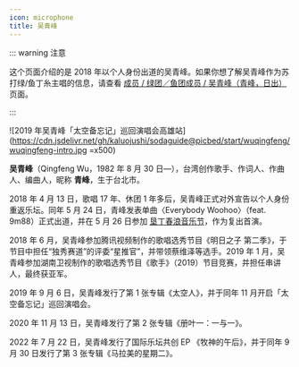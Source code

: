 ```yaml
---
icon: microphone
title: 吴青峰
---
```


::: warning 注意

这个页面介绍的是 2018 年以个人身份出道的吴青峰。如果你想了解吴青峰作为苏打绿/鱼丁糸主唱的信息，请查看 [<FontIcon icon="group" /> 成员 / <FontIcon icon="band" /> 绿团／鱼团成员 / <FontIcon icon="microphone" /> 吴青峰（青峰，日出）](/members/sodagreen/wuqingfeng) 页面。

:::

![2019 年吴青峰「太空备忘记」巡回演唱会高雄站](https://cdn.jsdelivr.net/gh/kaluojushi/sodaguide@picbed/start/wuqingfeng/wuqingfeng-intro.jpg =x500)

**吴青峰**（Qingfeng Wu，1982 年 8 月 30 日—），台湾创作歌手、作词人、作曲人、编曲人，昵称 **青峰**，生于台北市。

2018 年 4 月 13 日，歌唱 17 年、休团 1 年多后，吴青峰正式对外宣告以个人身份重返乐坛。同年 5 月 24 日，青峰发表单曲〈Everybody Woohoo〉（feat. 9m88）正式出道，并在 5 月 26 日参加 [垦丁春浪音乐节](https://www.bilibili.com/video/av540849844/)，作为复出首演。

2018 年 6 月，吴青峰参加腾讯视频制作的歌唱选秀节目《明日之子 第二季》，于节目中担任“独秀赛道”的评委“星推官”，并带领蔡维泽等选手。2019 年 1 月，吴青峰参加湖南卫视制作的歌唱选秀节目《歌手》（2019）节目竞赛，并担任串讲人，最终获亚军。

2019 年 9 月 6 日，吴青峰发行了第 1 张专辑《太空人》，并于同年 11 月开启「太空备忘记」巡回演唱会。

2020 年 11 月 13 日，吴青峰发行了第 2 张专辑《册叶一：一与一》。

2022 年 7 月 22 日，吴青峰发行了国际乐坛共创 EP 《牧神的午后》，并于同年 9 月 30 日发行了第 3 张专辑《马拉美的星期二》。
